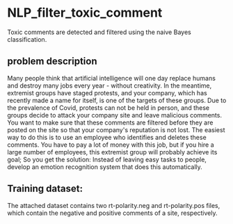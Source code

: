 # NLP_filter_toxic_comment
Toxic comments are detected and filtered using the naive Bayes classification.
## problem description
Many people think that artificial intelligence will one day replace humans and destroy many jobs every year - without creativity. In the meantime, extremist groups have staged protests, and your company, which has recently made a name for itself, is one of the targets of these groups. Due to the prevalence of Covid, protests can not be held in person, and these groups decide to attack your company site and leave malicious comments. You want to make sure that these comments are filtered before they are posted on the site so that your company's reputation is not lost. The easiest way to do this is to use an employee who identifies and deletes these comments. You have to pay a lot of money with this job, but if you hire a large number of employees, this extremist group will probably achieve its goal; So you get the solution: Instead of leaving easy tasks to people, develop an emotion recognition system that does this automatically.

## Training dataset:
The attached dataset contains two rt-polarity.neg and rt-polarity.pos files, which contain the negative and positive comments of a site, respectively.
